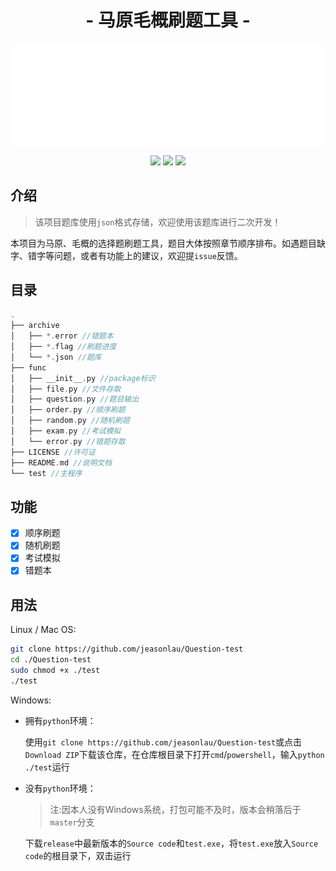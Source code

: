 <h1 align="center">- 马原毛概刷题工具 -</h1>
<p align="center">
<img src="./picture/screenshot.svg" width="800">
</p>
<p align="center">
<img src="https://img.shields.io/badge/language-python-blue.svg?longCache=true&style=for-the-badge">
<img src="https://img.shields.io/badge/license-MIT-orange.svg?longCache=true&style=for-the-badge">
<img src="https://img.shields.io/badge/version-v0.0.4-red.svg?longCache=true&style=for-the-badge">
</p>

## 介绍
> 该项目题库使用`json`格式存储，欢迎使用该题库进行二次开发！

本项目为马原、毛概的选择题刷题工具，题目大体按照章节顺序排布。如遇题目缺字、错字等问题，或者有功能上的建议，欢迎提`issue`反馈。

## 目录

```c++
.
├── archive
│   ├── *.error //错题本
│   ├── *.flag //刷题进度
│   └── *.json //题库
├── func
│   ├── __init__.py //package标识
│   ├── file.py //文件存取
│   ├── question.py //题目输出
│   ├── order.py //顺序刷题
│   ├── random.py //随机刷题
│   ├── exam.py //考试模拟
│   └── error.py //错题存取
├── LICENSE //许可证
├── README.md //说明文档
└── test //主程序

```



## 功能

+ [x] 顺序刷题
+ [x] 随机刷题
+ [x] 考试模拟
+ [x] 错题本

## 用法

Linux / Mac OS:

```bash
git clone https://github.com/jeasonlau/Question-test
cd ./Question-test
sudo chmod +x ./test
./test
```

Windows:

+ 拥有`python`环境：

  使用`git clone https://github.com/jeasonlau/Question-test`或点击`Download ZIP`下载该仓库，在仓库根目录下打开`cmd`/`powershell`，输入`python ./test`运行

+ 没有`python`环境：

  > 注:因本人没有Windows系统，打包可能不及时，版本会稍落后于`master`分支
  
  下载`release`中最新版本的`Source code`和`test.exe`，将`test.exe`放入`Source code`的根目录下，双击运行


